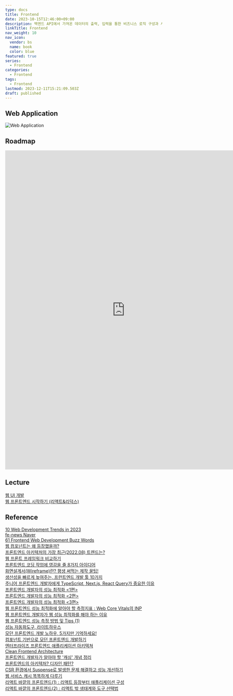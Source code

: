 ```yaml
---
type: docs
title: Frontend
date: 2023-10-15T12:46:00+09:00
description: 백엔드 API에서 가져온 데이터의 출력, 입력을 통한 비즈니스 로직 구성과 사용자와 대화하는 사용자 인터페이스 부분
linkTitle: Frontend
nav_weight: 10
nav_icon:
  vendor: bs
  name: book
  color: blue
featured: true
series:
  - Frontend
categories:
  - Frontend
tags:
  - Frontend
lastmod: 2023-12-11T15:21:09.503Z
draft: published
---
```


## Web Application

![Web Application](/frontend/web-application.png?width=1280px#center "https://nitro04.blogspot.com/2020/01/web-web-application-architecture.html")

## Roadmap

<p align="center">
<iframe width="768" height="1024" src="https://roadmap.sh/frontend?s=652b754df43a58c923ce9d26" frameborder="0" allow="accelerometer; autoplay; encrypted-media; gyroscope; picture-in-picture" allowfullscreen>
</iframe>
</p>

## Lecture

[웹 UI 개발](https://www.boostcourse.org/web344)  
[웹 프론트엔드 시작하기 (리액트&리덕스)](https://www.boostcourse.org/web231)

## Reference

[10 Web Development Trends in 2023](https://ykss.netlify.app/translation/10_web_development_trends_in_2023/)  
[fe-news Naver](https://github.com/naver/fe-news/tree/master/issues)  
[61 Frontend Web Development Buzz Words](https://tapajyoti-bose.medium.com/61-frontend-web-development-buzz-words-every-developer-should-have-in-their-vocabulary-8054e484875)  
[웹 컴포넌트는 왜 등장했을까?](https://yozm.wishket.com/magazine/detail/2217/)  
[프론트엔드 아키텍처의 가장 최근(2022.08) 트렌드는?](https://yozm.wishket.com/magazine/detail/1663/)  
[웹 프론트 프레임워크 비교하기](https://yozm.wishket.com/magazine/detail/930/)  
[프론트엔드 코딩 작업에 영감을 줄 8가지 아이디어](https://yozm.wishket.com/magazine/detail/806/)  
[화면설계서(Wireframe)란? 평생 써먹는 제작 꿀팁!](https://yozm.wishket.com/magazine/detail/227/)  
[생산성을 빠르게 높여주는, 프런트엔드 개발 툴 10가지](https://yozm.wishket.com/magazine/detail/158/)  
[주니어 프론트엔드 개발자에게 TypeScript, Next.js, React Query가 중요한 이유](https://www.codestates.com/blog/content/fe-typescript)  
[프론트엔드 개발자의 성능 최적화 <1편>](https://velog.io/@dongsudev/%ED%94%84%EB%A1%A0%ED%8A%B8%EC%97%94%EB%93%9C-%EA%B0%9C%EB%B0%9C%EC%9E%90%EC%9D%98-%EC%84%B1%EB%8A%A5-%EC%B5%9C%EC%A0%81%ED%99%94-1%ED%8E%B8)  
[프론트엔드 개발자의 성능 최적화 <2편>](https://velog.io/@dongsudev/%ED%94%84%EB%A1%A0%ED%8A%B8%EC%97%94%EB%93%9C-%EA%B0%9C%EB%B0%9C%EC%9E%90%EC%9D%98-%EC%84%B1%EB%8A%A5-%EC%B5%9C%EC%A0%81%ED%99%94-2%ED%8E%B8)  
[프론트엔드 개발자의 성능 최적화 <3편>](https://velog.io/@dongsudev/%ED%94%84%EB%A1%A0%ED%8A%B8%EC%97%94%EB%93%9C-%EA%B0%9C%EB%B0%9C%EC%9E%90%EC%9D%98-%EC%84%B1%EB%8A%A5-%EC%B5%9C%EC%A0%81%ED%99%94-3%ED%8E%B8)  
[웹 프론트엔드 성능 최적화에 알아야 할 측정지표 : Web Core Vitals의 INP](https://devocean.sk.com/search/techBoardDetail.do?ID=165334)  
[웹 프론트엔드 개발자가 웹 성능 최적화를 해야 하는 이유](https://devocean.sk.com/search/techBoardDetail.do?ID=164863)  
[웹 프론트엔드 성능 측정 방법 및 Tips (1)](https://devocean.sk.com/blog/techBoardDetail.do?ID=165395&ref=codenary)  
[성능 자동화도구, 라이트하우스](https://devocean.sk.com/blog/techBoardDetail.do?ID=165248&ref=codenary)  
[모던 프론트엔드 개발 노하우, 5가지만 기억하세요!](https://www.lgcns.com/blog/cns-tech/46396/)  
[컴포넌트 기반으로 모던 프론트엔드 개발하기](https://www.lgcns.com/blog/cns-tech/48514/)  
[엔터프라이즈 프론트엔드 애플리케이션 아키텍쳐](https://medium.com/class101/%EC%97%94%ED%84%B0%ED%94%84%EB%9D%BC%EC%9D%B4%EC%A6%88-%ED%94%84%EB%A1%A0%ED%8A%B8%EC%97%94%EB%93%9C-%EC%95%A0%ED%94%8C%EB%A6%AC%EC%BC%80%EC%9D%B4%EC%85%98-%EC%95%84%ED%82%A4%ED%85%8D%EC%B3%90-79eef2e30c77)  
[Clean Frontend Architecture](https://blog.bitsrc.io/clean-frontend-architecture-2995c68702fb)  
[프론트엔드 개발자가 알아야 할 '캐싱' 개념 정리](https://yozm.wishket.com/magazine/detail/2341/)  
[프론트엔드의 아키텍처? 디자인 패턴?](https://velog.io/@userhwseo/Atomic-Design)  
[CSR 환경에서 Suspense로 발생한 문제 해결하고 성능 개선하기](https://tech.kakaopay.com/post/react-router-dom-csr-prefetch/)  
[웹 서비스 캐시 똑똑하게 다루기](https://toss.tech/article/smart-web-service-cache)  
[리액트 바깥의 프론트엔드(1) : 리액트 등장부터 애플리케이션 구성](https://yozm.wishket.com/magazine/detail/2357/)  
[리액트 바깥의 프론트엔드(2) : 리액트 밖 생태계와 도구 선택법](https://yozm.wishket.com/magazine/detail/2358/)
